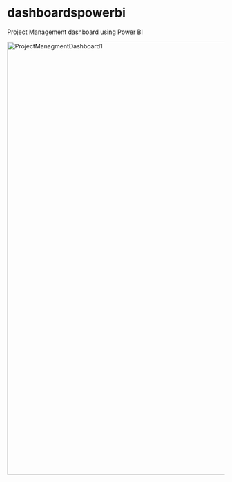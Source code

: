 # dashboardspowerbi

Project Management dashboard using Power BI

<img width="1001" alt="ProjectManagmentDashboard1" src="https://github.com/user-attachments/assets/25646cf0-e2d1-43b7-b4b0-45e647bbad23" />
